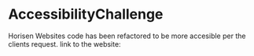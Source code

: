 # AccessibilityChallenge
Horisen Websites code has been refactored to be more accesible per the clients request.
link to the website:
